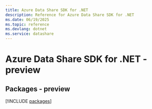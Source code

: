 ```yaml
---
title: Azure Data Share SDK for .NET
description: Reference for Azure Data Share SDK for .NET
ms.date: 06/19/2025
ms.topic: reference
ms.devlang: dotnet
ms.service: datashare
---
```

# Azure Data Share SDK for .NET - preview
## Packages - preview
[!INCLUDE [packages](data-share-index.md)]